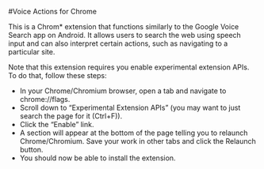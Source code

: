#Voice Actions for Chrome

This is a Chrom* extension that functions similarly to the Google Voice Search app on Android.  It allows users to search the web using speech input and can also interpret certain actions, such as navigating to a particular site.


Note that this extension requires you enable experimental extension APIs.  To do that, follow these steps:
* In your Chrome/Chromium browser, open a tab and navigate to chrome://flags.
* Scroll down to “Experimental Extension APIs” (you may want to just search the page for it (Ctrl+F)).
* Click the “Enable” link.
* A section will appear at the bottom of the page telling you to relaunch Chrome/Chromium.  Save your work in other tabs and click the Relaunch button.
* You should now be able to install the extension.

